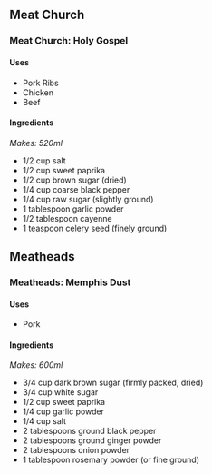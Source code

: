 ## Meat Church

### Meat Church: Holy Gospel

#### Uses

* Pork Ribs
* Chicken
* Beef

#### Ingredients

*Makes: 520ml*

* 1/2 cup salt
* 1/2 cup sweet paprika
* 1/2 cup brown sugar (dried)
* 1/4 cup coarse black pepper
* 1/4 cup raw sugar (slightly ground)
* 1 tablespoon garlic powder
* 1/2 tablespoon cayenne
* 1 teaspoon celery seed (finely ground)


## Meatheads

### Meatheads: Memphis Dust

#### Uses

* Pork

#### Ingredients

*Makes: 600ml*

* 3/4 cup dark brown sugar (firmly packed, dried)
* 3/4 cup white sugar
* 1/2 cup sweet paprika
* 1/4 cup garlic powder
* 1/4 cup salt
* 2 tablespoons ground black pepper
* 2 tablespoons ground ginger powder
* 2 tablespoons onion powder
* 1 tablespoon rosemary powder (or fine ground)
